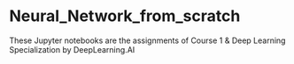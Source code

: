 # Neural_Network_from_scratch
These Jupyter notebooks are the assignments of Course 1 & Deep Learning Specialization by DeepLearning.AI
